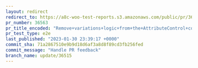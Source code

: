 ```yaml
---
layout: redirect
redirect_to: https://a8c-woo-test-reports.s3.amazonaws.com/public/pr/36563/e2e/index.html
pr_number: 36563
pr_title_encoded: "Remove+variations+logic+from+the+AttributeControl+component"
pr_test_type: e2e
last_published: "2023-01-30 23:39:17 +0000"
commit_sha: 71a2867510e9b9d18d6af3a8d8f89cd3fb256fed
commit_message: "Handle PR feedback"
branch_name: update/36515
---
```


